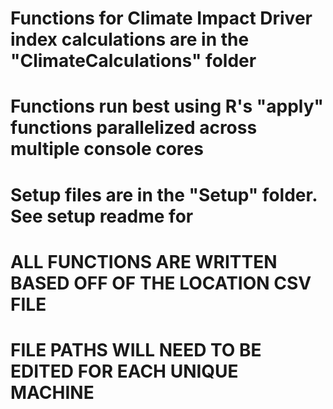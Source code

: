 # Functions for Climate Impact Driver index calculations are in the "ClimateCalculations" folder
# Functions run best using R's "apply" functions parallelized across multiple console cores
# Setup files are in the "Setup" folder. See setup readme for 
# ALL FUNCTIONS ARE WRITTEN BASED OFF OF THE LOCATION CSV FILE
# FILE PATHS WILL NEED TO BE EDITED FOR EACH UNIQUE MACHINE
#